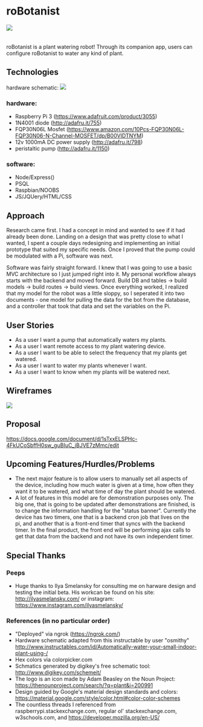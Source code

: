 # roBotanist
![](http://media2.giphy.com/media/XVPMKPPYa3Gp2/giphy.gif)
</br></br></br>roBotanist is a plant watering robot!  Through its companion app, users can configure roBotanist to water any kind of plant.

## Technologies
hardware schematic:
![](http://i.imgur.com/02PjJcx.png)

### hardware: 
* Raspberry Pi 3 (https://www.adafruit.com/product/3055)
* 1N4001 diode (http://adafru.it/755)
* FQP30N06L Mosfet (https://www.amazon.com/10Pcs-FQP30N06L-FQP30N06-N-Channel-MOSFET/dp/B00VIDTNYM)
* 12v 1000mA DC power supply (http://adafru.it/798)
* peristaltic pump (http://adafru.it/1150)
 
### software:
* Node/Express()
* PSQL
* Raspbian/NOOBS
* JS/JQUery/HTML/CSS

## Approach
Research came first.  I had a concept in mind and wanted to see if it had already been done.  Landing on a design that was pretty close to what I wanted, I spent a couple days redesigning and implementing an initial prototype that suited my specific needs.  Once I proved that the pump could be modulated with a Pi, software was next. </br>

Software was fairly straight forward.  I knew that I was going to use a basic MVC architecture so I just jumped right into it.  My personal workflow always starts with the backend and moved forward.  Build DB and tables -> build models -> build routes -> build views.  Once everything worked, I realized that my model for the robot was a little sloppy, so I seperated it into two documents - one model for pulling the data for the bot from the database, and a controller that took that data and set the variables on the Pi.



## User Stories
* As a user I want a pump that automatically waters my plants.
* As a user I want remote access to my plant watering device.
* As a user I want to be able to select the frequency that my plants get watered.
* As a user I want to water my plants whenever I want.
* As a user I want to know when my plants will be watered next.


## Wireframes
![](http://i.imgur.com/BKS8O3A.png)
## Proposal
https://docs.google.com/document/d/1sTxxELSPHc-4FkUCoSbffH0sw_guBIuC_jBJVE7zMmc/edit

## Upcoming Features/Hurdles/Problems
* The next major feature is to allow users to manually set all aspects of the device, including how much water is given at a time, how often they want it to be watered, and what time of day the plant should be watered.
* A lot of features in this model are for demonstration purposes only.  The big one, that is going to be updated after demonstrations are finished, is to change the information handling for the "status banner".   Currently the device has two timers, one that is a backend cron job that lives on the pi, and another that is a front-end timer that syncs with the backend timer.  In the final product, the front end will be performing ajax calls to get that data from the backend and not have its own independent timer.

## Special Thanks
### Peeps
* Huge thanks to Ilya Smelansky for consulting me on harware design and testing the initial beta.  His workcan be found on his site: http://ilyasmelansky.com/ or instagram: https://www.instagram.com/ilyasmelansky/

### References (in no particular order)
* "Deployed" via ngrok (https://ngrok.com/)
* Hardware schematic adapted from this instructable by user "osmithy" http://www.instructables.com/id/Automatically-water-your-small-indoor-plant-using-/
* Hex colors via colorpicker.com
* Schmatics generated by digikey's free schematic tool:  http://www.digikey.com/schemeit/
* The logo is an icon made by Adam Beasley on the Noun Project: https://thenounproject.com/search/?q=plant&i=200991
* Design guided by Google's material design standards and colors:  https://material.google.com/style/color.html#color-color-schemes
* The countless threads I referenced from raspberrypi.stackexchange.com, regular ol' stackexchange.com, w3schools.com, and https://developer.mozilla.org/en-US/
